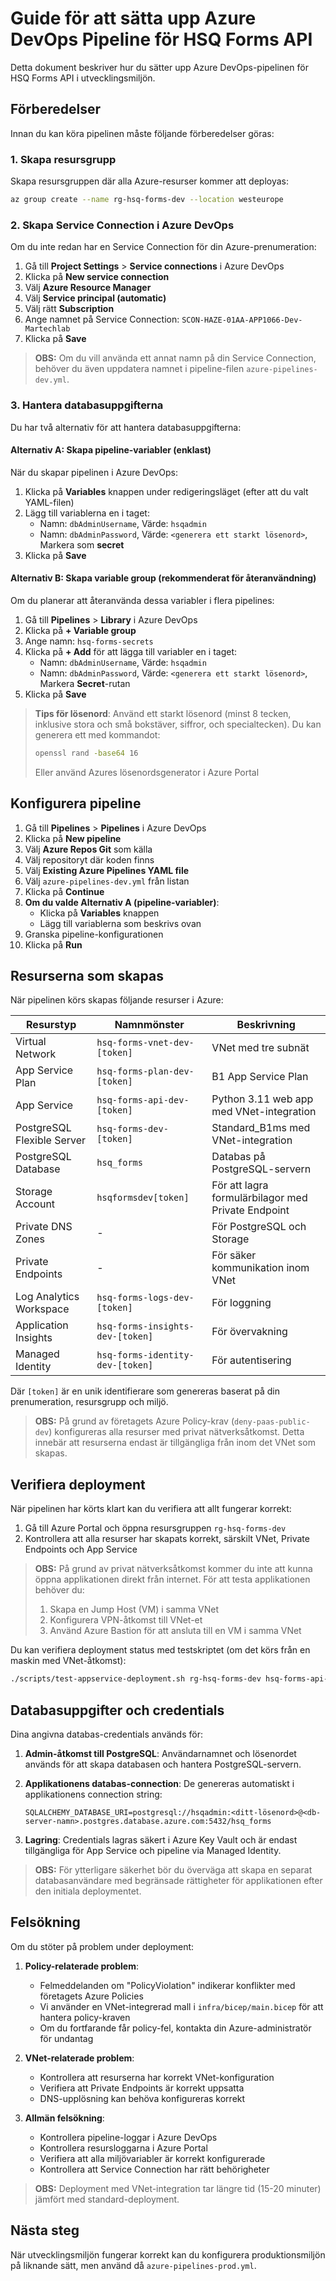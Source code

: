 # Guide för att sätta upp Azure DevOps Pipeline för HSQ Forms API

Detta dokument beskriver hur du sätter upp Azure DevOps-pipelinen för HSQ Forms API i utvecklingsmiljön.

## Förberedelser

Innan du kan köra pipelinen måste följande förberedelser göras:

### 1. Skapa resursgrupp

Skapa resursgruppen där alla Azure-resurser kommer att deployas:

```bash
az group create --name rg-hsq-forms-dev --location westeurope
```

### 2. Skapa Service Connection i Azure DevOps

Om du inte redan har en Service Connection för din Azure-prenumeration:

1. Gå till **Project Settings** > **Service connections** i Azure DevOps
2. Klicka på **New service connection**
3. Välj **Azure Resource Manager**
4. Välj **Service principal (automatic)**
5. Välj rätt **Subscription**
6. Ange namnet på Service Connection: `SCON-HAZE-01AA-APP1066-Dev-Martechlab`
7. Klicka på **Save**

> **OBS:** Om du vill använda ett annat namn på din Service Connection, behöver du även uppdatera namnet i pipeline-filen `azure-pipelines-dev.yml`.

### 3. Hantera databasuppgifterna

Du har två alternativ för att hantera databasuppgifterna:

#### Alternativ A: Skapa pipeline-variabler (enklast)

När du skapar pipelinen i Azure DevOps:

1. Klicka på **Variables** knappen under redigeringsläget (efter att du valt YAML-filen)
2. Lägg till variablerna en i taget:
   - Namn: `dbAdminUsername`, Värde: `hsqadmin`
   - Namn: `dbAdminPassword`, Värde: `<generera ett starkt lösenord>`, Markera som **secret**
3. Klicka på **Save**

#### Alternativ B: Skapa variable group (rekommenderat för återanvändning)

Om du planerar att återanvända dessa variabler i flera pipelines:

1. Gå till **Pipelines** > **Library** i Azure DevOps
2. Klicka på **+ Variable group**
3. Ange namn: `hsq-forms-secrets`
4. Klicka på **+ Add** för att lägga till variabler en i taget:
   - Namn: `dbAdminUsername`, Värde: `hsqadmin`
   - Namn: `dbAdminPassword`, Värde: `<generera ett starkt lösenord>`, Markera **Secret**-rutan
5. Klicka på **Save**

> **Tips för lösenord**: Använd ett starkt lösenord (minst 8 tecken, inklusive stora och små bokstäver, siffror, och specialtecken). Du kan generera ett med kommandot:
> ```bash
> openssl rand -base64 16
> ```
> Eller använd Azures lösenordsgenerator i Azure Portal

## Konfigurera pipeline

1. Gå till **Pipelines** > **Pipelines** i Azure DevOps
2. Klicka på **New pipeline**
3. Välj **Azure Repos Git** som källa
4. Välj repositoryt där koden finns
5. Välj **Existing Azure Pipelines YAML file**
6. Välj `azure-pipelines-dev.yml` från listan
7. Klicka på **Continue**
8. **Om du valde Alternativ A (pipeline-variabler)**: 
   - Klicka på **Variables** knappen
   - Lägg till variablerna som beskrivs ovan
9. Granska pipeline-konfigurationen
10. Klicka på **Run**

## Resurserna som skapas

När pipelinen körs skapas följande resurser i Azure:

| Resurstyp | Namnmönster | Beskrivning |
|-----------|-------------|-------------|
| Virtual Network | `hsq-forms-vnet-dev-[token]` | VNet med tre subnät |
| App Service Plan | `hsq-forms-plan-dev-[token]` | B1 App Service Plan |
| App Service | `hsq-forms-api-dev-[token]` | Python 3.11 web app med VNet-integration |
| PostgreSQL Flexible Server | `hsq-forms-dev-[token]` | Standard_B1ms med VNet-integration |
| PostgreSQL Database | `hsq_forms` | Databas på PostgreSQL-servern |
| Storage Account | `hsqformsdev[token]` | För att lagra formulärbilagor med Private Endpoint |
| Private DNS Zones | - | För PostgreSQL och Storage |
| Private Endpoints | - | För säker kommunikation inom VNet |
| Log Analytics Workspace | `hsq-forms-logs-dev-[token]` | För loggning |
| Application Insights | `hsq-forms-insights-dev-[token]` | För övervakning |
| Managed Identity | `hsq-forms-identity-dev-[token]` | För autentisering |

Där `[token]` är en unik identifierare som genereras baserat på din prenumeration, resursgrupp och miljö.

> **OBS:** På grund av företagets Azure Policy-krav (`deny-paas-public-dev`) konfigureras alla resurser med privat nätverksåtkomst. Detta innebär att resurserna endast är tillgängliga från inom det VNet som skapas.

## Verifiera deployment

När pipelinen har körts klart kan du verifiera att allt fungerar korrekt:

1. Gå till Azure Portal och öppna resursgruppen `rg-hsq-forms-dev`
2. Kontrollera att alla resurser har skapats korrekt, särskilt VNet, Private Endpoints och App Service

> **OBS:** På grund av privat nätverksåtkomst kommer du inte att kunna öppna applikationen direkt från internet. För att testa applikationen behöver du:
>
> 1. Skapa en Jump Host (VM) i samma VNet
> 2. Konfigurera VPN-åtkomst till VNet-et
> 3. Använd Azure Bastion för att ansluta till en VM i samma VNet

Du kan verifiera deployment status med testskriptet (om det körs från en maskin med VNet-åtkomst):

```bash
./scripts/test-appservice-deployment.sh rg-hsq-forms-dev hsq-forms-api-dev-[token] dev
```

## Databasuppgifter och credentials

Dina angivna databas-credentials används för:

1. **Admin-åtkomst till PostgreSQL**: Användarnamnet och lösenordet används för att skapa databasen och hantera PostgreSQL-servern.

2. **Applikationens databas-connection**: De genereras automatiskt i applikationens connection string:
   ```
   SQLALCHEMY_DATABASE_URI=postgresql://hsqadmin:<ditt-lösenord>@<db-server-namn>.postgres.database.azure.com:5432/hsq_forms
   ```

3. **Lagring**: Credentials lagras säkert i Azure Key Vault och är endast tillgängliga för App Service och pipeline via Managed Identity.

> **OBS:** För ytterligare säkerhet bör du överväga att skapa en separat databasanvändare med begränsade rättigheter för applikationen efter den initiala deploymentet.

## Felsökning

Om du stöter på problem under deployment:

1. **Policy-relaterade problem**:
   - Felmeddelanden om "PolicyViolation" indikerar konflikter med företagets Azure Policies
   - Vi använder en VNet-integrerad mall i `infra/bicep/main.bicep` för att hantera policy-kraven
   - Om du fortfarande får policy-fel, kontakta din Azure-administratör för undantag

2. **VNet-relaterade problem**:
   - Kontrollera att resurserna har korrekt VNet-konfiguration
   - Verifiera att Private Endpoints är korrekt uppsatta
   - DNS-upplösning kan behöva konfigureras korrekt

3. **Allmän felsökning**:
   - Kontrollera pipeline-loggar i Azure DevOps
   - Kontrollera resursloggarna i Azure Portal
   - Verifiera att alla miljövariabler är korrekt konfigurerade
   - Kontrollera att Service Connection har rätt behörigheter

> **OBS:** Deployment med VNet-integration tar längre tid (15-20 minuter) jämfört med standard-deployment.

## Nästa steg

När utvecklingsmiljön fungerar korrekt kan du konfigurera produktionsmiljön på liknande sätt, men använd då `azure-pipelines-prod.yml`.
